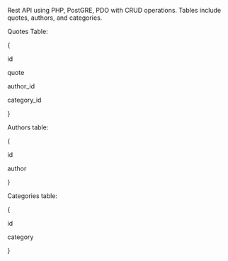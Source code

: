
Rest API using PHP, PostGRE, PDO with CRUD operations. Tables include quotes, authors, and categories.

Quotes Table:

{

id

quote

author_id

category_id

}

Authors table:

{

id

author

}

Categories table:

{

id

category

}
